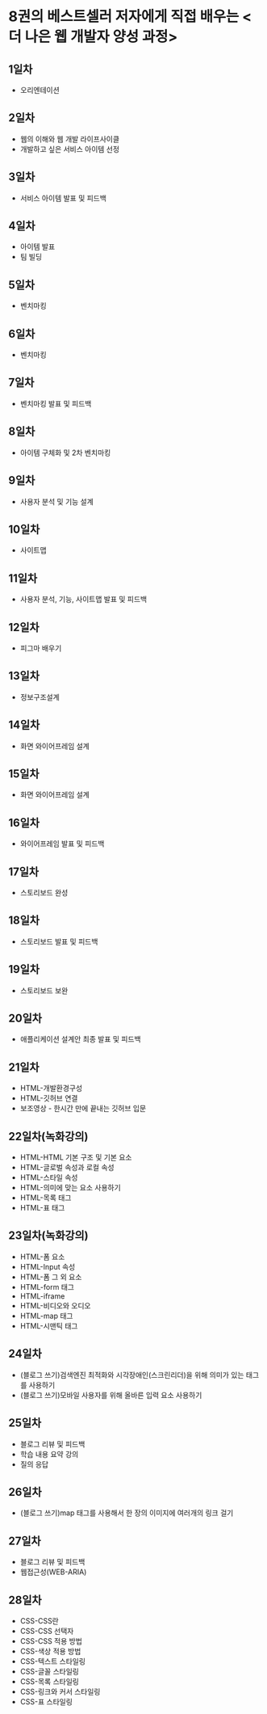 # 8권의 베스트셀러 저자에게 직접 배우는 <더 나은 웹 개발자 양성 과정>

## 1일차
- 오리엔테이션

## 2일차
- 웹의 이해와 웹 개발 라이프사이클
- 개발하고 싶은 서비스 아이템 선정

## 3일차
- 서비스 아이템 발표 및 피드백

## 4일차
- 아이템 발표
- 팀 빌딩

## 5일차
- 벤치마킹

## 6일차
- 벤치마킹

## 7일차
- 벤치마킹 발표 및 피드백

## 8일차
- 아이템 구체화 및 2차 벤치마킹

## 9일차
- 사용자 분석 및 기능 설계

## 10일차
- 사이트맵

## 11일차
- 사용자 분석, 기능, 사이트맵 발표 및 피드백

## 12일차
- 피그마 배우기

## 13일차
- 정보구조설계

## 14일차
- 화면 와이어프레임 설계

## 15일차
- 화면 와이어프레임 설계

## 16일차
- 와이어프레임 발표 및 피드백

## 17일차
- 스토리보드 완성

## 18일차
- 스토리보드 발표 및 피드백

## 19일차
- 스토리보드 보완

## 20일차
- 애플리케이션 설계안 최종 발표 및 피드백 

## 21일차
- HTML-개발환경구성
- HTML-깃허브 연결
- 보조영상 - 한시간 만에 끝내는 깃허브 입문

## 22일차(녹화강의)
- HTML-HTML 기본 구조 및 기본 요소
- HTML-글로벌 속성과 로컬 속성
- HTML-스타일 속성
- HTML-의미에 맞는 요소 사용하기
- HTML-목록 태그
- HTML-표 태그

## 23일차(녹화강의)
- HTML-폼 요소
- HTML-Input 속성
- HTML-폼 그 외 요소
- HTML-form 태그
- HTML-iframe
- HTML-비디오와 오디오
- HTML-map 태그
- HTML-시맨틱 태그

## 24일차 
- (블로그 쓰기)검색엔진 최적화와 시각장애인(스크린리더)을 위해 의미가 있는 태그를 사용하기 
- (블로그 쓰기)모바일 사용자를 위해 올바른 입력 요소 사용하기

## 25일차
- 블로그 리뷰 및 피드백 
- 학습 내용 요약 강의
- 질의 응답

## 26일차
- (블로그 쓰기)map 태그를 사용해서 한 장의 이미지에 여러개의 링크 걸기

## 27일차
- 블로그 리뷰 및 피드백
- 웹접근성(WEB-ARIA)

## 28일차
- CSS-CSS란
- CSS-CSS 선택자
- CSS-CSS 적용 방법
- CSS-색상 적용 방법
- CSS-텍스트 스타일링
- CSS-글꼴 스타일링
- CSS-목록 스타일링
- CSS-링크와 커서 스타일링
- CSS-표 스타일링
